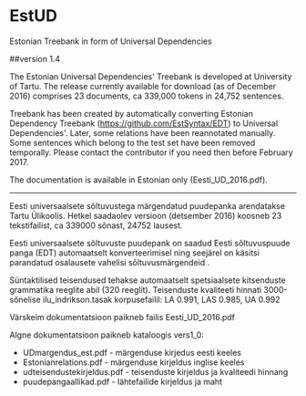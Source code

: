 # EstUD
Estonian Treebank in form of Universal Dependencies

##version 1.4

The Estonian Universal Dependencies' Treebank is developed at University of Tartu. 
The release currently available for download (as of December 2016) comprises 23 documents, ca 339,000 tokens in 24,752 sentences.

Treebank has been created by automatically converting Estonian Dependency Treebank (https://github.com/EstSyntax/EDT) to Universal Dependencies'.
Later, some relations have been reannotated manually. Some sentences which belong to the test set have been removed temporally. Please contact the contributor if you need then before February 2017.

The documentation is available in Estonian only (Eesti_UD_2016.pdf).

----------------------
Eesti universaalsete sõltuvustega märgendatud puudepanka arendatakse Tartu Ülikoolis.
Hetkel saadaolev versioon (detsember 2016) koosneb 23 tekstifailist, ca 339000 sõnast, 24752 lausest.

Eesti universaalsete sõltuvuste puudepank on saadud Eesti sõltuvuspuude panga (EDT) automaatselt konverteerimisel ning seejärel on käsitsi parandatud osalausete vahelisi sõltuvusmärgendeid .

Süntaktilised teisendused tehakse automaatselt spetsiaalsete kitsenduste grammatika reeglite abil (320 reeglit). 
Teisenduste kvaliteeti hinnati 3000-sõnelise ilu_indrikson.tasak korpusefailil:
LA 0.991, LAS 0.985, UA 0.992

Värskeim dokumentatsioon paikneb failis Eesti_UD_2016.pdf

Algne dokumentatsioon paikneb kataloogis vers1_0:
* UDmargendus_est.pdf - märgenduse kirjedus eesti keeles
* Estonianrelations.pdf - märgenduse kirjeldus inglise keeles
* udteisendustekirjeldus.pdf - teisenduste kirjeldus ja kvaliteedi hinnang
* puudepangaallikad.pdf - lähtefailide kirjeldus ja maht






